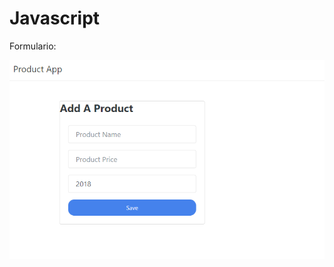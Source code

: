 # Javascript
<p>Formulario:  </p>
<img src="https://github.com/gab98fra/Javascript/blob/main/product.PNG" alt="Producto">
